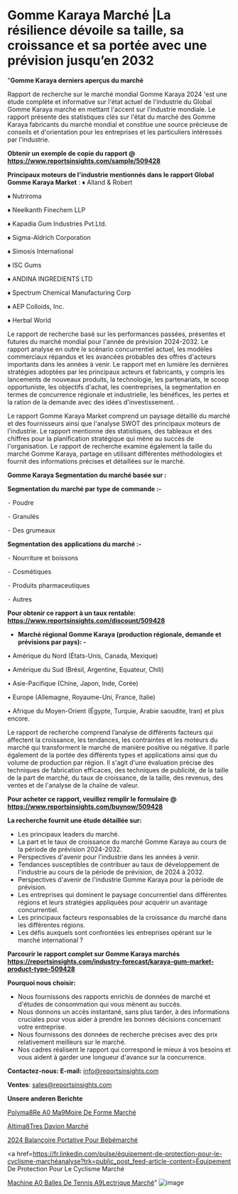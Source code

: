 # Gomme Karaya Marché |La résilience dévoile sa taille, sa croissance et sa portée avec une prévision jusqu’en 2032

"<strong>Gomme Karaya derniers aperçus du marché</strong>

Rapport de recherche sur le marché mondial Gomme Karaya 2024 'est une étude complète et informative sur l'état actuel de l'industrie du Global Gomme Karaya marché en mettant l'accent sur l'industrie mondiale. Le rapport présente des statistiques clés sur l'état du marché des Gomme Karaya fabricants du marché mondial et constitue une source précieuse de conseils et d'orientation pour les entreprises et les particuliers intéressés par l'industrie.

<strong>Obtenir un exemple de copie du rapport @ <a href=https://www.reportsinsights.com/sample/509428>https://www.reportsinsights.com/sample/509428</a></strong>

<strong>Principaux moteurs de l'industrie mentionnés dans le rapport Global Gomme Karaya Market</strong> :
♦ Alland & Robert

♦ Nutriroma

♦ Neelkanth Finechem LLP

♦ Kapadia Gum Industries Pvt.Ltd.

♦ Sigma-Aldrich Corporation

♦ Simosis International

♦ ISC Gums

♦ ANDINA INGREDIENTS LTD

♦ Spectrum Chemical Manufacturing Corp

♦ AEP Colloids, Inc.

♦ Herbal World

Le rapport de recherche basé sur les performances passées, présentes et futures du marché mondial pour l'année de prévision 2024-2032. Le rapport analyse en outre le scénario concurrentiel actuel, les modèles commerciaux répandus et les avancées probables des offres d'acteurs importants dans les années à venir. Le rapport met en lumière les dernières stratégies adoptées par les principaux acteurs et fabricants, y compris les lancements de nouveaux produits, la technologie, les partenariats, le scoop opportuniste, les objectifs d'achat, les coentreprises, la segmentation en termes de concurrence régionale et industrielle, les bénéfices, les pertes et la ration de la demande avec des idées d'investissement. .

Le rapport Gomme Karaya Market comprend un paysage détaillé du marché et des fournisseurs ainsi que l'analyse SWOT des principaux moteurs de l'industrie. Le rapport mentionne des statistiques, des tableaux et des chiffres pour la planification stratégique qui mène au succès de l'organisation. Le rapport de recherche examine également la taille du marché Gomme Karaya, partage en utilisant différentes méthodologies et fournit des informations précises et détaillées sur le marché.

<strong>Gomme Karaya Segmentation du marché basée sur :</strong>

<strong>Segmentation du marché par type de commande :-</strong>

⁃ Poudre

⁃ Granulés

⁃ Des grumeaux

<strong>Segmentation des applications du marché :-</strong>

⁃ Nourriture et boissons

⁃ Cosmétiques

⁃ Produits pharmaceutiques

⁃ Autres

<strong>Pour obtenir ce rapport à un taux rentable: <a href=https://www.reportsinsights.com/discount/509428>https://www.reportsinsights.com/discount/509428</a></strong>
<ul>
  <li><strong>Marché régional Gomme Karaya (production régionale, demande et prévisions par pays): -</strong></li>
</ul>
• Amérique du Nord (États-Unis, Canada, Mexique)

• Amérique du Sud (Brésil, Argentine, Equateur, Chili)

• Asie-Pacifique (Chine, Japon, Inde, Corée)

• Europe (Allemagne, Royaume-Uni, France, Italie)

• Afrique du Moyen-Orient (Égypte, Turquie, Arabie saoudite, Iran) et plus encore.

Le rapport de recherche comprend l’analyse de différents facteurs qui affectent la croissance, les tendances, les contraintes et les moteurs du marché qui transforment le marché de manière positive ou négative. Il parle également de la portée des différents types et applications ainsi que du volume de production par région. Il s'agit d'une évaluation précise des techniques de fabrication efficaces, des techniques de publicité, de la taille de la part de marché, du taux de croissance, de la taille, des revenus, des ventes et de l'analyse de la chaîne de valeur.

<strong>Pour acheter ce rapport, veuillez remplir le formulaire @   <a href=https://www.reportsinsights.com/buynow/509428>https://www.reportsinsights.com/buynow/509428</a></strong>

<strong>La recherche fournit une étude détaillée sur:</strong>
<ul>
  <li>Les principaux leaders du marché.</li>
  <li>La part et le taux de croissance du marché Gomme Karaya au cours de la période de prévision 2024-2032.</li>
  <li>Perspectives d'avenir pour l'industrie dans les années à venir.</li>
  <li>Tendances susceptibles de contribuer au taux de développement de l'industrie au cours de la période de prévision, de 2024 à 2032.</li>
  <li>Perspectives d'avenir de l'industrie Gomme Karaya pour la période de prévision.</li>
  <li>Les entreprises qui dominent le paysage concurrentiel dans différentes régions et leurs stratégies appliquées pour acquérir un avantage concurrentiel.</li>
  <li>Les principaux facteurs responsables de la croissance du marché dans les différentes régions.</li>
  <li>Les défis auxquels sont confrontées les entreprises opérant sur le marché international ?</li>
</ul>

<strong>Parcourir le rapport complet sur Gomme Karaya marchés <a href=https://reportsinsights.com/industry-forecast/karaya-gum-market-product-type-509428>https://reportsinsights.com/industry-forecast/karaya-gum-market-product-type-509428</a></strong>

<strong>Pourquoi nous choisir:</strong>
<ul>
  <li>Nous fournissons des rapports enrichis de données de marché et d'études de consommation qui vous mènent au succès.</li>
  <li>Nous donnons un accès instantané, sans plus tarder, à des informations cruciales pour vous aider à prendre les bonnes décisions concernant votre entreprise.</li>
  <li>Nous fournissons des données de recherche précises avec des prix relativement meilleurs sur le marché.</li>
  <li>Nos cadres réalisent le rapport qui correspond le mieux à vos besoins et vous aident à garder une longueur d'avance sur la concurrence.</li>
</ul>
<strong>Contactez-nous:
</strong><strong>E-mail:</strong> <a href=mailto:info@reportsinsights.com>info@reportsinsights.com</a>

<strong>Ventes</strong>: <a href=mailto:sales@reportsinsights.com>sales@reportsinsights.com</a>

<strong>Unsere anderen Berichte</strong>

<a href=https://www.linkedin.com/pulse/polym%C3%A8re-%C3%A0-m%C3%A9moire-de-forme-march%C3%A9-plans-dinvestissement-1jyyf/>Polyma8Re A0 Ma9Moire De Forme Marché</a>

<a href=https://www.linkedin.com/pulse/altim%C3%A8tres-davion-march%C3%A9-2024-part-et-croissance-oyt1c/>Altima8Tres Davion Marché</a>

<a href=https://www.linkedin.com/pulse/2024-balançoire-portative-pour-bébémarché-basé-etmqc/>2024 Balançoire Portative Pour Bébémarché</a>

<a href=https://fr.linkedin.com/pulse/équipement-de-protection-pour-le-cyclisme-marchéanalyse?trk=public_post_feed-article-content>Équipement De Protection Pour Le Cyclisme Marché</a>

<a href=https://www.linkedin.com/pulse/machine-%C3%A0-balles-de-tennis-%C3%A9lectrique-march%C3%A9-r6fif/>Machine A0 Balles De Tennis A9Lectrique Marché</a>"
![image](https://github.com/daminid12/RItrends/assets/158430485/33e0b9f2-cba0-486e-8343-442a989b87bf)

